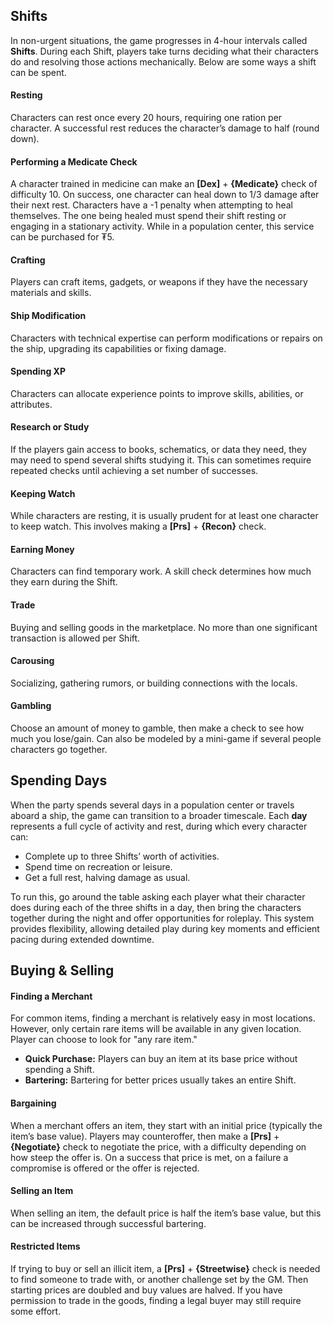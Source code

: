 ## Shifts
In non-urgent situations, the game progresses in 4-hour intervals called **Shifts**. During each Shift, players take turns deciding what their characters do and resolving those actions mechanically. Below are some ways a shift can be spent.
#### Resting
Characters can rest once every 20 hours, requiring one ration per character. A successful rest reduces the character’s damage to half (round down).
#### Performing a Medicate Check
A character trained in medicine can make an **\[Dex\]** + **{Medicate}** check of difficulty 10. On success, one character can heal down to 1/3 damage after their next rest. Characters have a -1 penalty when attempting to heal themselves. The one being healed must spend their shift resting or engaging in a stationary activity. While in a population center, this service can be purchased for ₮5.
#### Crafting
Players can craft items, gadgets, or weapons if they have the necessary materials and skills.
#### Ship Modification
Characters with technical expertise can perform modifications or repairs on the ship, upgrading its capabilities or fixing damage.
#### Spending XP
Characters can allocate experience points to improve skills, abilities, or attributes.
#### Research or Study
If the players gain access to books, schematics, or data they need, they may need to spend several shifts studying it. This can sometimes require repeated checks until achieving a set number of successes.
#### Keeping Watch
While characters are resting, it is usually prudent for at least one character to keep watch. This involves making a **\[Prs\]** + **{Recon}** check.
#### Earning Money
Characters can find temporary work. A skill check determines how much they earn during the Shift.
#### Trade
Buying and selling goods in the marketplace. No more than one significant transaction is allowed per Shift.
#### Carousing
Socializing, gathering rumors, or building connections with the locals.
#### Gambling
Choose an amount of money to gamble, then make a check to see how much you lose/gain. Can also be modeled by a mini-game if several people characters go together.
## Spending Days
When the party spends several days in a population center or travels aboard a ship, the game can transition to a broader timescale. Each **day** represents a full cycle of activity and rest, during which every character can:
- Complete up to three Shifts’ worth of activities.
- Spend time on recreation or leisure.
- Get a full rest, halving damage as usual.

To run this, go around the table asking each player what their character does during each of the three shifts in a day, then bring the characters together during the night and offer opportunities for roleplay. This system provides flexibility, allowing detailed play during key moments and efficient pacing during extended downtime.
## Buying & Selling
#### Finding a Merchant
For common items, finding a merchant is relatively easy in most locations. However, only certain rare items will be available in any given location. Player can choose to look for "any rare item."
- **Quick Purchase:** Players can buy an item at its base price without spending a Shift.
- **Bartering:** Bartering for better prices usually takes an entire Shift.
#### Bargaining
When a merchant offers an item, they start with an initial price (typically the item’s base value). Players may counteroffer, then make a **\[Prs\]** + **{Negotiate}** check to negotiate the price, with a difficulty depending on how steep the offer is. On a success that price is met, on a failure a compromise is offered or the offer is rejected.
#### Selling an Item
When selling an item, the default price is half the item’s base value, but this can be increased through successful bartering.
#### Restricted Items
If trying to buy or sell an illicit item, a **\[Prs\]** + **{Streetwise}** check is needed to find someone to trade with, or another challenge set by the GM. Then starting prices are doubled and buy values are halved. If you have permission to trade in the goods, finding a legal buyer may still require some effort.
